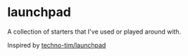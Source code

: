 # launchpad
A collection of starters that I've used or played around with.

Inspired by [techno-tim/launchpad](https://github.com/techno-tim/launchpad)